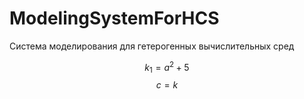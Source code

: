 # ModelingSystemForHCS
Система моделирования для гетерогенных вычислительных сред

$$ k_1=a^2+5 $$
$$ c=k $$
